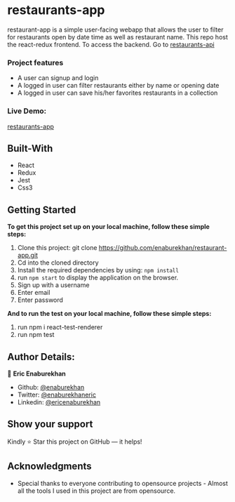 # restaurants-app
restaurant-app is a simple user-facing webapp that allows the user to filter for restaurants open by date time as well as restaurant name. This repo host the react-redux frontend. To access the backend. Go to [restaurants-api](https://github.com/enaburekhan/Restaurant_API.git)

### Project features

- A user can signup and login
- A logged in user can filter restaurants either by name or opening date
- A logged in user can save his/her favorites restaurants in a collection

 
 ### Live Demo:
[restaurants-app]()


## Built-With

- React
- Redux
- Jest
- Css3

## Getting Started

**To get this project set up on your local machine, follow these simple steps:**

1. Clone this project: git clone https://github.com/enaburekhan/restaurant-app.git
2. Cd into the cloned directory
3. Install the required dependencies by using: `npm install`
4. run `npm start` to display the application on the browser.
5. Sign up with a username
6. Enter email
7. Enter password



**And to run the test on your local machine, follow these simple steps:**
1. run npm i react-test-renderer
2. run npm test



## Author Details:

👤 **Eric Enaburekhan**

- Github: [@enaburekhan](https://github.com/enaburekhan)
- Twitter: [@enaburekhaneric](https://twitter.com/enaburekhaneric)
- Linkedin: [@ericenaburekhan](https://www.linkedin.com/in/eric-enaburekhan-801a28100/)

## Show your support

Kindly ⭐ Star this project on GitHub — it helps!

## Acknowledgments

- Special thanks to everyone contributing to opensource projects - Almost all the tools I used in this project are from opensource.